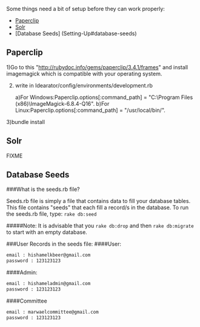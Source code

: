 Some things need a bit of setup before they can work properly:
* [Paperclip](Setting-Up#paperclip)
* [Solr](Setting-Up#solr)
* [Database Seeds] (Setting-Up#database-seeds)

## Paperclip
1)Go to this "http://rubydoc.info/gems/paperclip/3.4.1/frames"
and install imagemagick which is compatible with your operating system.

2) write in Idearator/config/environments/development.rb 
   
   a)For Windows:Paperclip.options[:command_path] = "C:\Program Files (x86)\ImageMagick-6.8.4-Q16".
   b)For Linux:Paperclip.options[:command_path] = "/usr/local/bin/".

3)bundle install

## Solr
FIXME

## Database Seeds
###What is the seeds.rb file?

Seeds.rb file is simply a file that contains data to fill your database 
tables. This file contains "seeds" that each fill a record/s in the 
database. 
To run the seeds.rb file, type:
`rake db:seed`

#####Note:
It is advisable that you `rake db:drop` and then `rake db:migrate`
to start with an empty database.

###User Records in the seeds file:
####User:
```sh
email : hishamelkbeer@gmail.com
password : 123123123
```
####Admin:
```sh
email : hishameladmin@gmail.com
password : 123123123
```
####Committee
```sh
email : marwaelcommittee@gmail.com
password : 123123123
```